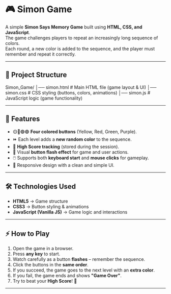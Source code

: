 # 🎮 Simon Game

A simple **Simon Says Memory Game** built using **HTML, CSS, and JavaScript**.  
The game challenges players to repeat an increasingly long sequence of colors.  
Each round, a new color is added to the sequence, and the player must remember and repeat it correctly.

---

## 📂 Project Structure

Simon_Game/
│── simon.html # Main HTML file (game layout & UI)
│── simon.css # CSS styling (buttons, colors, animations)
│── simon.js # JavaScript logic (game functionality)



---

## 🚀 Features

- 🟡🔴🟢🟣 **Four colored buttons** (Yellow, Red, Green, Purple).  
- ⏩ Each level adds a **new random color** to the sequence.  
- 🎯 **High Score tracking** (stored during the session).  
- 🎨 Visual **button flash effect** for game and user actions.  
- 🖱️ Supports both **keyboard start** and **mouse clicks** for gameplay.  
- 📱 Responsive design with a clean and simple UI.  

---

## 🛠️ Technologies Used

- **HTML5** → Game structure  
- **CSS3** → Button styling & animations  
- **JavaScript (Vanilla JS)** → Game logic and interactions  

---

## ⚡ How to Play

1. Open the game in a browser.  
2. Press **any key** to start.  
3. Watch carefully as a button **flashes** – remember the sequence.  
4. Click the buttons in the **same order**.  
5. If you succeed, the game goes to the next level with an **extra color**.  
6. If you fail, the game ends and shows **"Game Over"**.  
7. Try to beat your **High Score**! 🎉  

---
